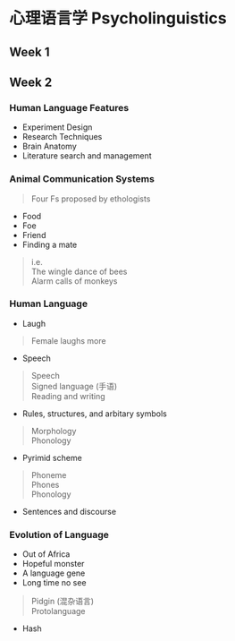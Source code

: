 # 心理语言学 Psycholinguistics

## Week 1
## Week 2
### Human Language Features  
- Experiment Design  
- Research Techniques  
- Brain Anatomy  
- Literature search and management  
### Animal Communication Systems
> Four Fs proposed by ethologists
- Food
- Foe
- Friend
- Finding a mate
> i.e.   
> The wingle dance of bees   
> Alarm calls of monkeys 
### Human Language
- Laugh  
> Female laughs more
- Speech  
> Speech  
> Signed language (手语)  
> Reading and writing  
- Rules, structures, and arbitary symbols  
> Morphology  
> Phonology  
- Pyrimid scheme  
> Phoneme  
> Phones  
> Phonology  
- Sentences and discourse  
### Evolution of Language
- Out of Africa  
- Hopeful monster  
- A language gene  
- Long time no see  
> Pidgin (混杂语言)  
> Protolanguage
- Hash